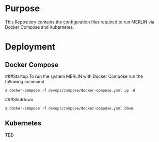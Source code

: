 # Purpose

This Repository contains the configuration files required to run MERLIN via Docker Compose and Kubernetes.

# Deployment
## Docker Compose
###Startup 
To run the system MERLIN with Docker Compose run the following command 
```shell
$ docker-compose -f devops/compose/docker-compose.yaml up -d
```

###Shutdown
```shell
$ docker-compose -f devops/compose/docker-compose.yaml down
```


## Kubernetes
TBD

